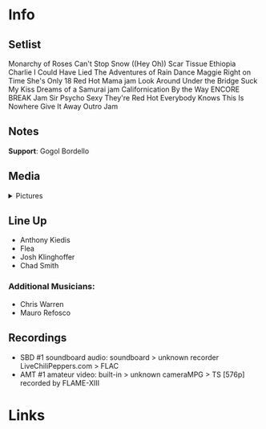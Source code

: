 # Info

## Setlist

Monarchy of Roses
Can't Stop
Snow ((Hey Oh))
Scar Tissue
Ethiopia
Charlie
I Could Have Lied
The Adventures of Rain Dance Maggie
Right on Time
She's Only 18
Red Hot Mama jam
Look Around
Under the Bridge
Suck My Kiss
Dreams of a Samurai jam
Californication
By the Way
ENCORE BREAK
Jam
Sir Psycho Sexy
They're Red Hot
Everybody Knows This Is Nowhere
Give It Away
Outro Jam

## Notes

**Support**: Gogol Bordello

## Media 

<details>
  <summary>Pictures</summary>
  <!--<img alt="Setlist" title="Setlist" src="_.jpg" height="200" />
  <img alt="Flyer" title="Flyer" src="_.jpg" height="200" />-->
</details>

## Line Up

* Anthony Kiedis
* Flea
* Josh Klinghoffer
* Chad Smith

### Additional Musicians:

* Chris Warren  
* Mauro Refosco

## Recordings

* SBD #1 soundboard audio: soundboard > unknown recorder LiveChiliPeppers.com > FLAC
* AMT #1 amateur video: built-in > unknown cameraMPG > TS [576p] recorded by FLAME-XIII

# Links